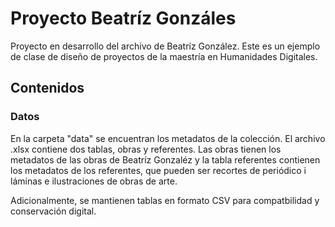 # Proyecto Beatríz Gonzáles

Proyecto en desarrollo del archivo de Beatríz González. Este es un ejemplo de clase de diseño de proyectos de la maestría en Humanidades Digitales.

## Contenidos

### Datos

En la carpeta "data" se encuentran los metadatos de la colección. El archivo .xlsx contiene dos tablas, obras y referentes. Las obras tienen los metadatos de las obras de Beatríz Gonzaléz y la tabla referentes contienen los metadatos de los referentes, que pueden ser recortes de periódico i láminas e ilustraciones de obras de arte.

Adicionalmente, se mantienen tablas en formato CSV para compatbilidad y conservación digital.


